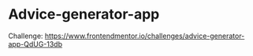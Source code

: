 # Advice-generator-app
Challenge: https://www.frontendmentor.io/challenges/advice-generator-app-QdUG-13db
